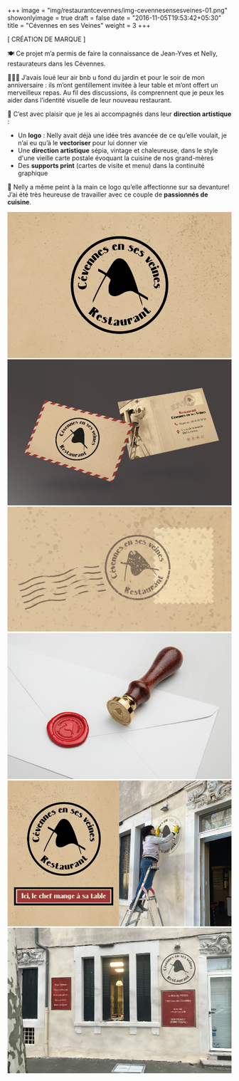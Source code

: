 +++
image = "img/restaurantcevennes/img-cevennesensesveines-01.png"
showonlyimage = true
draft = false
date = "2016-11-05T19:53:42+05:30"
title = "Cévennes en ses Veines"
weight = 3
+++

[ CRÉATION DE MARQUE ]
<!--more-->

🍽️  Ce projet m’a permis de faire la connaissance de Jean-Yves et Nelly, restaurateurs dans les Cévennes.

👩🏻‍🍳 J’avais loué leur air bnb u fond du jardin et pour le soir de mon anniversaire : ils m’ont gentillement invitée à leur table et m’ont offert un merveilleux repas. Au fil des discussions, ils comprennent que je peux les aider dans l’identité visuelle de leur nouveau restaurant.

📌 C’est avec plaisir que je les ai accompagnés dans leur **direction artistique** :
- Un **logo** : Nelly avait déjà une idée très avancée de ce qu’elle voulait, je n’ai eu qu’à le **vectoriser** pour lui donner vie
- Une  **direction artistique** sépia, vintage et chaleureuse, dans le style d'une vieille carte postale évoquant la cuisine de nos grand-mères
- Des **supports print** (cartes de visite et menu) dans la continuité graphique

👀 Nelly a même peint à la main ce logo qu’elle affectionne sur sa devanture! J’ai été très heureuse de travailler avec ce couple de **passionnés de cuisine**.

![This is me][1]
![This is me][2]
![This is me][3]
![This is me][4]
![This is me][6]
![This is me][5]

[1]: /img/restaurantcevennes/img-cevennesensesveines-01.png
[2]: /img/restaurantcevennes/img-cevennesensesveines-02.png
[3]: /img/restaurantcevennes/img-cevennesensesveines-03.png
[4]: /img/restaurantcevennes/img-cevennesensesveines-04.png
[5]: /img/restaurantcevennes/img-cevennesensesveines-05.png
[6]: /img/restaurantcevennes/img-cevennesensesveines-06.png

